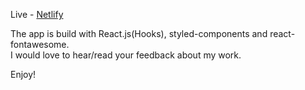 Live - [Netlify](https://nervous-keller-1c24b0.netlify.com/)

The app is build with React.js(Hooks), styled-components and react-fontawesome.  
I would love to hear/read your feedback about my work.

Enjoy!
